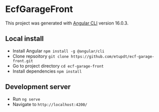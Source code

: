 # EcfGarageFront

This project was generated with [Angular CLI](https://github.com/angular/angular-cli) version 16.0.3.


## Local install

  - Install Angular ```npm install -g @angular/cli```
  - Clone repsoitory ```git clone https://github.com/etupdt/ecf-garage-front.git```
  - Go to project directory ```cd ecf-garage-front```  
  - Install dependencies ```npm install```
  
## Development server

- Run `ng serve`
- Navigate to `http://localhost:4200/`
